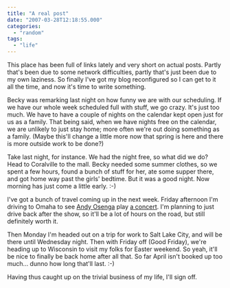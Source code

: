 ```yaml
---
title: "A real post"
date: "2007-03-28T12:18:55.000"
categories: 
  - "random"
tags: 
  - "life"
---
```


This place has been full of links lately and very short on actual posts. Partly that's been due to some network difficulties, partly that's just been due to my own laziness. So finally I've got my blog reconfigured so I can get to it all the time, and now it's time to write something.

Becky was remarking last night on how funny we are with our scheduling. If we have our whole week scheduled full with stuff, we go crazy. It's just too much. We have to have a couple of nights on the calendar kept open just for us as a family. That being said, when we have nights free on the calendar, we are unlikely to just stay home; more often we're out doing something as a family. (Maybe this'll change a little more now that spring is here and there is more outside work to be done?)

Take last night, for instance. We had the night free, so what did we do? Head to Coralville to the mall. Becky needed some summer clothes, so we spent a few hours, found a bunch of stuff for her, ate some supper there, and got home way past the girls' bedtime. But it was a good night. Now morning has just come a little early. :-)

I've got a bunch of travel coming up in the next week. Friday afternoon I'm driving to Omaha to see [Andy Osenga](http://www.andrewosenga.com) play [a concert](http://upcoming.org/event/154243/). I'm planning to just drive back after the show, so it'll be a lot of hours on the road, but still definitely worth it.

Then Monday I'm headed out on a trip for work to Salt Lake City, and will be there until Wednesday night. Then with Friday off (Good Friday), we're heading up to Wisconsin to visit my folks for Easter weekend. So yeah, it'll be nice to finally be back home after all that. So far April isn't booked up too much... dunno how long that'll last. :-)

Having thus caught up on the trivial business of my life, I'll sign off.
